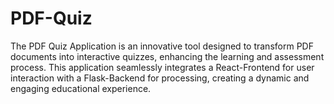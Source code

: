 # PDF-Quiz
The PDF Quiz Application is an innovative tool designed to transform PDF documents into interactive quizzes, enhancing the learning and assessment process. This application seamlessly integrates a React-Frontend for user interaction with a Flask-Backend for processing, creating a dynamic and engaging educational experience.
